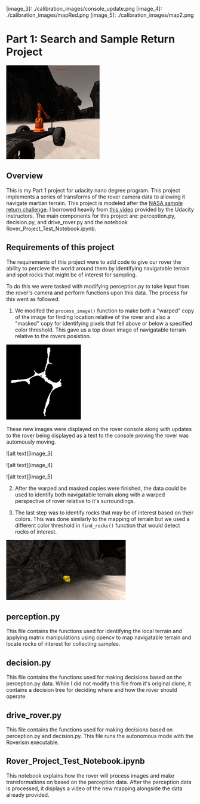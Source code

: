 [//]: # (Image References)
[image_0]: ./misc/rover_image.jpg 
[image_1]: ./calibration_images/map.jpg
[image_2]: ./calibration_images/example_rock2.jpg
[image_3]: ./calibration_images/console_update.png <!-- .element height="50%" width="50%" -->
[image_4]: ./calibration_images/mapRed.png <!-- .element height="50%" width="50%" -->
[image_5]: ./calibration_images/map2.png <!-- .element height="50%" width="50%" -->

# Part 1: Search and Sample Return Project

![alt text][image_0] 

## Overview
This is my Part 1 project for udacity nano degree program. This project implements a series of transforms of the rover camera data to allowing it navigate martian terrain. This project is modeled after the [NASA sample return challenge](https://www.nasa.gov/directorates/spacetech/centennial_challenges/sample_return_robot/index.html). I borrowed heavily from [this video](https://www.youtube.com/watch?v=oJA6QHDPdQw) provided by the Udacity instructors. The main components for this project are:  perception.py, decision.py, and drive_rover.py and the notebook Rover_Project_Test_Notebook.ipynb. 

## Requirements of this project
The requirements of this project were to add code to give our rover the ability to percieve the world around them by identifying navigatable terrain and spot rocks that might be of interest for sampling.

To do this we were tasked with modifying perception.py to take input from the rover's camera and perform functions upon this data. The process for this went as followed:

1. We modifed the `process_image()` function to make both a "warped" copy of the image for finding location relative of the rover and also a "masked" copy for identifying pixels that fell above or below a specified color threshold. This gave us a top down image of navigatable terrain relative to the rovers posistion.

![alt text][image_1] 

These new images were displayed on the rover console along with updates to the rover being displayed as a text to the console proving the rover was automously moving.

![alt text][image_3] 

![alt text][image_4] 

![alt text][image_5] 

2. After the warped and masked copies were finished, the data could be used to identify both navigatable terrain along with a warped perspective of rover relative to it's surroundings. 

3. The last step was to identify rocks that may be of interest based on their colors. This was done similarly to the mapping of terrain but we used a different color threshold in `find_rocks()` function that would detect rocks of interest.

![alt text][image_2] 

## perception.py
This file contains the functions used for identifying the local terrain and applying matrix manipulations using opencv to map navigatable terrain and locate rocks of interest for collecting samples.

## decision.py
This file contains the functions used for making decisions based on the perception.py data. While I did not modify this file from it's original clone, it contains a decision tree for deciding where and how the rover should operate.

## drive_rover.py
This file contains the functions used for making decisions based on perception.py and decision.py. This file runs the autonomous mode with the Roverism executable.  

## Rover_Project_Test_Notebook.ipynb
This notebook explains how the rover will process images and make transformations on based on the perception data. After the perception data is processed, it displays a video of the new mapping alongside the data already provided. 



